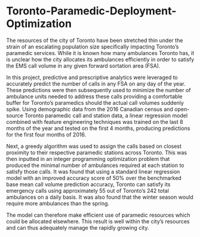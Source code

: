 # Toronto-Paramedic-Deployment-Optimization

The resources of the city of Toronto have been stretched thin under the strain of an escalating population size specifically impacting Toronto’s paramedic services. While it is known how many ambulances Toronto has, it is unclear how the city allocates its ambulances efficiently in order to satisfy the EMS call volume in any given forward sortation area (FSA). 

In this project, predictive and prescriptive analytics were leveraged to accurately predict the number of calls in any FSA on any day of the year. These predictions were then subsequently used to minimize the number of ambulance units needed to address these calls providing a comfortable buffer for Toronto’s paramedics should the actual call volumes suddenly spike. Using demographic data from the 2016 Canadian census and open-source Toronto paramedic call and station data, a linear regression model combined with feature engineering techniques was trained on the last 8 months of the year and tested on the first 4 months, producing predictions for the first four months of 2016. 

Next, a greedy algorithm was used to assign the calls based on closest proximity to their respective paramedic stations across Toronto. This was then inputted in an integer programming optimization problem that produced the minimal number of ambulances required at each station to satisfy those calls. It was found that using a standard linear regression model with an improved accuracy score of 50% over the benchmarked base mean call volume prediction accuracy, Toronto can satisfy its emergency calls using approximately 55 out of Toronto’s 242 total ambulances on a daily basis. It was also found that the winter season would require more ambulances than the spring. 

The model can therefore make efficient use of paramedic resources which could be allocated elsewhere. This result is well within the city’s resources and can thus adequately manage the rapidly growing city. 

